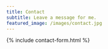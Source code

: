 ```yaml
---
title: Contact
subtitle: Leave a message for me.
featured_image: /images/contact.jpg
---
```


{% include contact-form.html %}
